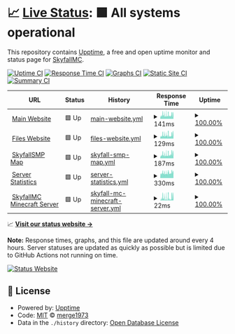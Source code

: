 # 📈 [Live Status](https://status.skyfallmc.cc): <!--live status--> **🟩 All systems operational**

This repository contains [Upptime](https://github.com/upptime/upptime), a free and open uptime monitor and status page for [SkyfallMC](https://play.skyfallmc.cc/).

[![Uptime CI](https://img.shields.io/github/actions/workflow/status/merge1973/skyfallmc-server-status/uptime.yml?branch=master&label=Uptime%20CI&logo=github&style=for-the-badge)](https://github.com/merge1973/skyfallmc-server-status/actions?query=workflow%3A%22Uptime+CI%22)
[![Response Time CI](https://img.shields.io/github/actions/workflow/status/merge1973/skyfallmc-server-status/response-time.yml?branch=master&label=Response%20Time%20CI&logo=github&style=for-the-badge)](https://github.com/merge1973/skyfallmc-server-status/actions?query=workflow%3A%22Response+Time+CI%22)
[![Graphs CI](https://img.shields.io/github/actions/workflow/status/merge1973/skyfallmc-server-status/graphs.yml?branch=master&label=Graphs%20CI&logo=github&style=for-the-badge)](https://github.com/merge1973/skyfallmc-server-status/actions?query=workflow%3A%22Graphs+CI%22)
[![Static Site CI](https://img.shields.io/github/actions/workflow/status/merge1973/skyfallmc-server-status/site.yml?branch=master&label=Static%20Site%20CI&logo=github&style=for-the-badge)](https://github.com/merge1973/skyfallmc-server-status/actions?query=workflow%3A%22Static+Site+CI%22)
[![Summary CI](https://img.shields.io/github/actions/workflow/status/merge1973/skyfallmc-server-status/summary.yml?branch=master&label=Summary%20CI&logo=github&style=for-the-badge)](https://github.com/merge1973/skyfallmc-server-status/actions?query=workflow%3A%22Summary+CI%22)

<!--start: status pages-->
<!-- This summary is generated by Upptime (https://github.com/upptime/upptime) -->
<!-- Do not edit this manually, your changes will be overwritten -->
<!-- prettier-ignore -->
| URL | Status | History | Response Time | Uptime |
| --- | ------ | ------- | ------------- | ------ |
| <img alt="" src="https://play.skyfallmc.cc/assets/favicon-32x32.svg" height="13"> [Main Website](https://play.skyfallmc.cc) | 🟩 Up | [main-website.yml](https://github.com/ethanchey/skyfallmc-server-status/commits/HEAD/history/main-website.yml) | <details><summary><img alt="Response time graph" src="./graphs/main-website/response-time-week.png" height="20"> 141ms</summary><br><a href="https://status.skyfallmc.cc/history/main-website"><img alt="Response time 159" src="https://img.shields.io/endpoint?url=https%3A%2F%2Fraw.githubusercontent.com%2Fethanchey%2Fskyfallmc-server-status%2FHEAD%2Fapi%2Fmain-website%2Fresponse-time.json"></a><br><a href="https://status.skyfallmc.cc/history/main-website"><img alt="24-hour response time 143" src="https://img.shields.io/endpoint?url=https%3A%2F%2Fraw.githubusercontent.com%2Fethanchey%2Fskyfallmc-server-status%2FHEAD%2Fapi%2Fmain-website%2Fresponse-time-day.json"></a><br><a href="https://status.skyfallmc.cc/history/main-website"><img alt="7-day response time 141" src="https://img.shields.io/endpoint?url=https%3A%2F%2Fraw.githubusercontent.com%2Fethanchey%2Fskyfallmc-server-status%2FHEAD%2Fapi%2Fmain-website%2Fresponse-time-week.json"></a><br><a href="https://status.skyfallmc.cc/history/main-website"><img alt="30-day response time 163" src="https://img.shields.io/endpoint?url=https%3A%2F%2Fraw.githubusercontent.com%2Fethanchey%2Fskyfallmc-server-status%2FHEAD%2Fapi%2Fmain-website%2Fresponse-time-month.json"></a><br><a href="https://status.skyfallmc.cc/history/main-website"><img alt="1-year response time 159" src="https://img.shields.io/endpoint?url=https%3A%2F%2Fraw.githubusercontent.com%2Fethanchey%2Fskyfallmc-server-status%2FHEAD%2Fapi%2Fmain-website%2Fresponse-time-year.json"></a></details> | <details><summary><a href="https://status.skyfallmc.cc/history/main-website">100.00%</a></summary><a href="https://status.skyfallmc.cc/history/main-website"><img alt="All-time uptime 67.50%" src="https://img.shields.io/endpoint?url=https%3A%2F%2Fraw.githubusercontent.com%2Fethanchey%2Fskyfallmc-server-status%2FHEAD%2Fapi%2Fmain-website%2Fuptime.json"></a><br><a href="https://status.skyfallmc.cc/history/main-website"><img alt="24-hour uptime 100.00%" src="https://img.shields.io/endpoint?url=https%3A%2F%2Fraw.githubusercontent.com%2Fethanchey%2Fskyfallmc-server-status%2FHEAD%2Fapi%2Fmain-website%2Fuptime-day.json"></a><br><a href="https://status.skyfallmc.cc/history/main-website"><img alt="7-day uptime 100.00%" src="https://img.shields.io/endpoint?url=https%3A%2F%2Fraw.githubusercontent.com%2Fethanchey%2Fskyfallmc-server-status%2FHEAD%2Fapi%2Fmain-website%2Fuptime-week.json"></a><br><a href="https://status.skyfallmc.cc/history/main-website"><img alt="30-day uptime 100.00%" src="https://img.shields.io/endpoint?url=https%3A%2F%2Fraw.githubusercontent.com%2Fethanchey%2Fskyfallmc-server-status%2FHEAD%2Fapi%2Fmain-website%2Fuptime-month.json"></a><br><a href="https://status.skyfallmc.cc/history/main-website"><img alt="1-year uptime 73.21%" src="https://img.shields.io/endpoint?url=https%3A%2F%2Fraw.githubusercontent.com%2Fethanchey%2Fskyfallmc-server-status%2FHEAD%2Fapi%2Fmain-website%2Fuptime-year.json"></a></details>
| <img alt="" src="https://play.skyfallmc.cc/assets/favicon-32x32.svg" height="13"> [Files Website](https://files.skyfallmc.cc) | 🟩 Up | [files-website.yml](https://github.com/ethanchey/skyfallmc-server-status/commits/HEAD/history/files-website.yml) | <details><summary><img alt="Response time graph" src="./graphs/files-website/response-time-week.png" height="20"> 129ms</summary><br><a href="https://status.skyfallmc.cc/history/files-website"><img alt="Response time 144" src="https://img.shields.io/endpoint?url=https%3A%2F%2Fraw.githubusercontent.com%2Fethanchey%2Fskyfallmc-server-status%2FHEAD%2Fapi%2Ffiles-website%2Fresponse-time.json"></a><br><a href="https://status.skyfallmc.cc/history/files-website"><img alt="24-hour response time 153" src="https://img.shields.io/endpoint?url=https%3A%2F%2Fraw.githubusercontent.com%2Fethanchey%2Fskyfallmc-server-status%2FHEAD%2Fapi%2Ffiles-website%2Fresponse-time-day.json"></a><br><a href="https://status.skyfallmc.cc/history/files-website"><img alt="7-day response time 129" src="https://img.shields.io/endpoint?url=https%3A%2F%2Fraw.githubusercontent.com%2Fethanchey%2Fskyfallmc-server-status%2FHEAD%2Fapi%2Ffiles-website%2Fresponse-time-week.json"></a><br><a href="https://status.skyfallmc.cc/history/files-website"><img alt="30-day response time 150" src="https://img.shields.io/endpoint?url=https%3A%2F%2Fraw.githubusercontent.com%2Fethanchey%2Fskyfallmc-server-status%2FHEAD%2Fapi%2Ffiles-website%2Fresponse-time-month.json"></a><br><a href="https://status.skyfallmc.cc/history/files-website"><img alt="1-year response time 144" src="https://img.shields.io/endpoint?url=https%3A%2F%2Fraw.githubusercontent.com%2Fethanchey%2Fskyfallmc-server-status%2FHEAD%2Fapi%2Ffiles-website%2Fresponse-time-year.json"></a></details> | <details><summary><a href="https://status.skyfallmc.cc/history/files-website">100.00%</a></summary><a href="https://status.skyfallmc.cc/history/files-website"><img alt="All-time uptime 67.52%" src="https://img.shields.io/endpoint?url=https%3A%2F%2Fraw.githubusercontent.com%2Fethanchey%2Fskyfallmc-server-status%2FHEAD%2Fapi%2Ffiles-website%2Fuptime.json"></a><br><a href="https://status.skyfallmc.cc/history/files-website"><img alt="24-hour uptime 100.00%" src="https://img.shields.io/endpoint?url=https%3A%2F%2Fraw.githubusercontent.com%2Fethanchey%2Fskyfallmc-server-status%2FHEAD%2Fapi%2Ffiles-website%2Fuptime-day.json"></a><br><a href="https://status.skyfallmc.cc/history/files-website"><img alt="7-day uptime 100.00%" src="https://img.shields.io/endpoint?url=https%3A%2F%2Fraw.githubusercontent.com%2Fethanchey%2Fskyfallmc-server-status%2FHEAD%2Fapi%2Ffiles-website%2Fuptime-week.json"></a><br><a href="https://status.skyfallmc.cc/history/files-website"><img alt="30-day uptime 100.00%" src="https://img.shields.io/endpoint?url=https%3A%2F%2Fraw.githubusercontent.com%2Fethanchey%2Fskyfallmc-server-status%2FHEAD%2Fapi%2Ffiles-website%2Fuptime-month.json"></a><br><a href="https://status.skyfallmc.cc/history/files-website"><img alt="1-year uptime 73.21%" src="https://img.shields.io/endpoint?url=https%3A%2F%2Fraw.githubusercontent.com%2Fethanchey%2Fskyfallmc-server-status%2FHEAD%2Fapi%2Ffiles-website%2Fuptime-year.json"></a></details>
| <img alt="" src="https://map.skyfallmc.cc/live-atlas/favicons/favicon.svg" height="13"> [SkyfallSMP Map](https://map.skyfallmc.cc) | 🟩 Up | [skyfall-smp-map.yml](https://github.com/ethanchey/skyfallmc-server-status/commits/HEAD/history/skyfall-smp-map.yml) | <details><summary><img alt="Response time graph" src="./graphs/skyfall-smp-map/response-time-week.png" height="20"> 187ms</summary><br><a href="https://status.skyfallmc.cc/history/skyfall-smp-map"><img alt="Response time 201" src="https://img.shields.io/endpoint?url=https%3A%2F%2Fraw.githubusercontent.com%2Fethanchey%2Fskyfallmc-server-status%2FHEAD%2Fapi%2Fskyfall-smp-map%2Fresponse-time.json"></a><br><a href="https://status.skyfallmc.cc/history/skyfall-smp-map"><img alt="24-hour response time 213" src="https://img.shields.io/endpoint?url=https%3A%2F%2Fraw.githubusercontent.com%2Fethanchey%2Fskyfallmc-server-status%2FHEAD%2Fapi%2Fskyfall-smp-map%2Fresponse-time-day.json"></a><br><a href="https://status.skyfallmc.cc/history/skyfall-smp-map"><img alt="7-day response time 187" src="https://img.shields.io/endpoint?url=https%3A%2F%2Fraw.githubusercontent.com%2Fethanchey%2Fskyfallmc-server-status%2FHEAD%2Fapi%2Fskyfall-smp-map%2Fresponse-time-week.json"></a><br><a href="https://status.skyfallmc.cc/history/skyfall-smp-map"><img alt="30-day response time 209" src="https://img.shields.io/endpoint?url=https%3A%2F%2Fraw.githubusercontent.com%2Fethanchey%2Fskyfallmc-server-status%2FHEAD%2Fapi%2Fskyfall-smp-map%2Fresponse-time-month.json"></a><br><a href="https://status.skyfallmc.cc/history/skyfall-smp-map"><img alt="1-year response time 201" src="https://img.shields.io/endpoint?url=https%3A%2F%2Fraw.githubusercontent.com%2Fethanchey%2Fskyfallmc-server-status%2FHEAD%2Fapi%2Fskyfall-smp-map%2Fresponse-time-year.json"></a></details> | <details><summary><a href="https://status.skyfallmc.cc/history/skyfall-smp-map">100.00%</a></summary><a href="https://status.skyfallmc.cc/history/skyfall-smp-map"><img alt="All-time uptime 67.21%" src="https://img.shields.io/endpoint?url=https%3A%2F%2Fraw.githubusercontent.com%2Fethanchey%2Fskyfallmc-server-status%2FHEAD%2Fapi%2Fskyfall-smp-map%2Fuptime.json"></a><br><a href="https://status.skyfallmc.cc/history/skyfall-smp-map"><img alt="24-hour uptime 100.00%" src="https://img.shields.io/endpoint?url=https%3A%2F%2Fraw.githubusercontent.com%2Fethanchey%2Fskyfallmc-server-status%2FHEAD%2Fapi%2Fskyfall-smp-map%2Fuptime-day.json"></a><br><a href="https://status.skyfallmc.cc/history/skyfall-smp-map"><img alt="7-day uptime 100.00%" src="https://img.shields.io/endpoint?url=https%3A%2F%2Fraw.githubusercontent.com%2Fethanchey%2Fskyfallmc-server-status%2FHEAD%2Fapi%2Fskyfall-smp-map%2Fuptime-week.json"></a><br><a href="https://status.skyfallmc.cc/history/skyfall-smp-map"><img alt="30-day uptime 100.00%" src="https://img.shields.io/endpoint?url=https%3A%2F%2Fraw.githubusercontent.com%2Fethanchey%2Fskyfallmc-server-status%2FHEAD%2Fapi%2Fskyfall-smp-map%2Fuptime-month.json"></a><br><a href="https://status.skyfallmc.cc/history/skyfall-smp-map"><img alt="1-year uptime 73.18%" src="https://img.shields.io/endpoint?url=https%3A%2F%2Fraw.githubusercontent.com%2Fethanchey%2Fskyfallmc-server-status%2FHEAD%2Fapi%2Fskyfall-smp-map%2Fuptime-year.json"></a></details>
| <img alt="" src="https://play.skyfallmc.cc/assets/favicon-32x32.svg" height="13"> [Server Statistics](https://stats.skyfallmc.cc) | 🟩 Up | [server-statistics.yml](https://github.com/ethanchey/skyfallmc-server-status/commits/HEAD/history/server-statistics.yml) | <details><summary><img alt="Response time graph" src="./graphs/server-statistics/response-time-week.png" height="20"> 330ms</summary><br><a href="https://status.skyfallmc.cc/history/server-statistics"><img alt="Response time 270" src="https://img.shields.io/endpoint?url=https%3A%2F%2Fraw.githubusercontent.com%2Fethanchey%2Fskyfallmc-server-status%2FHEAD%2Fapi%2Fserver-statistics%2Fresponse-time.json"></a><br><a href="https://status.skyfallmc.cc/history/server-statistics"><img alt="24-hour response time 350" src="https://img.shields.io/endpoint?url=https%3A%2F%2Fraw.githubusercontent.com%2Fethanchey%2Fskyfallmc-server-status%2FHEAD%2Fapi%2Fserver-statistics%2Fresponse-time-day.json"></a><br><a href="https://status.skyfallmc.cc/history/server-statistics"><img alt="7-day response time 330" src="https://img.shields.io/endpoint?url=https%3A%2F%2Fraw.githubusercontent.com%2Fethanchey%2Fskyfallmc-server-status%2FHEAD%2Fapi%2Fserver-statistics%2Fresponse-time-week.json"></a><br><a href="https://status.skyfallmc.cc/history/server-statistics"><img alt="30-day response time 299" src="https://img.shields.io/endpoint?url=https%3A%2F%2Fraw.githubusercontent.com%2Fethanchey%2Fskyfallmc-server-status%2FHEAD%2Fapi%2Fserver-statistics%2Fresponse-time-month.json"></a><br><a href="https://status.skyfallmc.cc/history/server-statistics"><img alt="1-year response time 270" src="https://img.shields.io/endpoint?url=https%3A%2F%2Fraw.githubusercontent.com%2Fethanchey%2Fskyfallmc-server-status%2FHEAD%2Fapi%2Fserver-statistics%2Fresponse-time-year.json"></a></details> | <details><summary><a href="https://status.skyfallmc.cc/history/server-statistics">100.00%</a></summary><a href="https://status.skyfallmc.cc/history/server-statistics"><img alt="All-time uptime 67.50%" src="https://img.shields.io/endpoint?url=https%3A%2F%2Fraw.githubusercontent.com%2Fethanchey%2Fskyfallmc-server-status%2FHEAD%2Fapi%2Fserver-statistics%2Fuptime.json"></a><br><a href="https://status.skyfallmc.cc/history/server-statistics"><img alt="24-hour uptime 100.00%" src="https://img.shields.io/endpoint?url=https%3A%2F%2Fraw.githubusercontent.com%2Fethanchey%2Fskyfallmc-server-status%2FHEAD%2Fapi%2Fserver-statistics%2Fuptime-day.json"></a><br><a href="https://status.skyfallmc.cc/history/server-statistics"><img alt="7-day uptime 100.00%" src="https://img.shields.io/endpoint?url=https%3A%2F%2Fraw.githubusercontent.com%2Fethanchey%2Fskyfallmc-server-status%2FHEAD%2Fapi%2Fserver-statistics%2Fuptime-week.json"></a><br><a href="https://status.skyfallmc.cc/history/server-statistics"><img alt="30-day uptime 100.00%" src="https://img.shields.io/endpoint?url=https%3A%2F%2Fraw.githubusercontent.com%2Fethanchey%2Fskyfallmc-server-status%2FHEAD%2Fapi%2Fserver-statistics%2Fuptime-month.json"></a><br><a href="https://status.skyfallmc.cc/history/server-statistics"><img alt="1-year uptime 73.18%" src="https://img.shields.io/endpoint?url=https%3A%2F%2Fraw.githubusercontent.com%2Fethanchey%2Fskyfallmc-server-status%2FHEAD%2Fapi%2Fserver-statistics%2Fuptime-year.json"></a></details>
| <img alt="" src="https://play.skyfallmc.cc/assets/favicon-32x32.svg" height="13"> [SkyfallMC Minecraft Server](play.skyfallmc.cc) | 🟩 Up | [skyfall-mc-minecraft-server.yml](https://github.com/ethanchey/skyfallmc-server-status/commits/HEAD/history/skyfall-mc-minecraft-server.yml) | <details><summary><img alt="Response time graph" src="./graphs/skyfall-mc-minecraft-server/response-time-week.png" height="20"> 22ms</summary><br><a href="https://status.skyfallmc.cc/history/skyfall-mc-minecraft-server"><img alt="Response time 29" src="https://img.shields.io/endpoint?url=https%3A%2F%2Fraw.githubusercontent.com%2Fethanchey%2Fskyfallmc-server-status%2FHEAD%2Fapi%2Fskyfall-mc-minecraft-server%2Fresponse-time.json"></a><br><a href="https://status.skyfallmc.cc/history/skyfall-mc-minecraft-server"><img alt="24-hour response time 28" src="https://img.shields.io/endpoint?url=https%3A%2F%2Fraw.githubusercontent.com%2Fethanchey%2Fskyfallmc-server-status%2FHEAD%2Fapi%2Fskyfall-mc-minecraft-server%2Fresponse-time-day.json"></a><br><a href="https://status.skyfallmc.cc/history/skyfall-mc-minecraft-server"><img alt="7-day response time 22" src="https://img.shields.io/endpoint?url=https%3A%2F%2Fraw.githubusercontent.com%2Fethanchey%2Fskyfallmc-server-status%2FHEAD%2Fapi%2Fskyfall-mc-minecraft-server%2Fresponse-time-week.json"></a><br><a href="https://status.skyfallmc.cc/history/skyfall-mc-minecraft-server"><img alt="30-day response time 28" src="https://img.shields.io/endpoint?url=https%3A%2F%2Fraw.githubusercontent.com%2Fethanchey%2Fskyfallmc-server-status%2FHEAD%2Fapi%2Fskyfall-mc-minecraft-server%2Fresponse-time-month.json"></a><br><a href="https://status.skyfallmc.cc/history/skyfall-mc-minecraft-server"><img alt="1-year response time 29" src="https://img.shields.io/endpoint?url=https%3A%2F%2Fraw.githubusercontent.com%2Fethanchey%2Fskyfallmc-server-status%2FHEAD%2Fapi%2Fskyfall-mc-minecraft-server%2Fresponse-time-year.json"></a></details> | <details><summary><a href="https://status.skyfallmc.cc/history/skyfall-mc-minecraft-server">100.00%</a></summary><a href="https://status.skyfallmc.cc/history/skyfall-mc-minecraft-server"><img alt="All-time uptime 67.45%" src="https://img.shields.io/endpoint?url=https%3A%2F%2Fraw.githubusercontent.com%2Fethanchey%2Fskyfallmc-server-status%2FHEAD%2Fapi%2Fskyfall-mc-minecraft-server%2Fuptime.json"></a><br><a href="https://status.skyfallmc.cc/history/skyfall-mc-minecraft-server"><img alt="24-hour uptime 100.00%" src="https://img.shields.io/endpoint?url=https%3A%2F%2Fraw.githubusercontent.com%2Fethanchey%2Fskyfallmc-server-status%2FHEAD%2Fapi%2Fskyfall-mc-minecraft-server%2Fuptime-day.json"></a><br><a href="https://status.skyfallmc.cc/history/skyfall-mc-minecraft-server"><img alt="7-day uptime 100.00%" src="https://img.shields.io/endpoint?url=https%3A%2F%2Fraw.githubusercontent.com%2Fethanchey%2Fskyfallmc-server-status%2FHEAD%2Fapi%2Fskyfall-mc-minecraft-server%2Fuptime-week.json"></a><br><a href="https://status.skyfallmc.cc/history/skyfall-mc-minecraft-server"><img alt="30-day uptime 100.00%" src="https://img.shields.io/endpoint?url=https%3A%2F%2Fraw.githubusercontent.com%2Fethanchey%2Fskyfallmc-server-status%2FHEAD%2Fapi%2Fskyfall-mc-minecraft-server%2Fuptime-month.json"></a><br><a href="https://status.skyfallmc.cc/history/skyfall-mc-minecraft-server"><img alt="1-year uptime 73.18%" src="https://img.shields.io/endpoint?url=https%3A%2F%2Fraw.githubusercontent.com%2Fethanchey%2Fskyfallmc-server-status%2FHEAD%2Fapi%2Fskyfall-mc-minecraft-server%2Fuptime-year.json"></a></details>

<!--end: status pages-->

📈 [**Visit our status website →**](https://status.skyfallmc.cc)

**Note:** Response times, graphs, and this file are updated around every 4 hours. Server statuses are updated as quickly as possible but is limited due to GitHub Actions not running on time.

[![Status Website](https://img.shields.io/website?down_color=red&down_message=down&label=Status%20Website&logo=googlechrome&logoColor=white&style=for-the-badge&up_message=up&url=https%3A%2F%2Fstatus.skyfallmc.cc)](https://status.skyfallmc.cc/)

## 📄 License

- Powered by: [Upptime](https://github.com/upptime/upptime)
- Code: [MIT](./LICENSE) © [merge1973](https://status.skyfallmc.cc)
- Data in the `./history` directory: [Open Database License](https://opendatacommons.org/licenses/odbl/1-0/)
